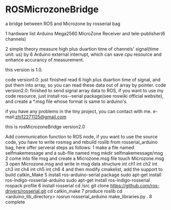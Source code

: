 # ROSMicrozoneBridge
a bridge between ROS and Microzone by rosserial bag

1 hardware list
Arduino Mega2560
MicroZone Receiver and tele-publisher(6 channels)

2 simple theory
measure high plus duartion time of channels' signal(time unit: us) by 6 Arduino external interrupt, which can save cpu resource and enhance accurancy of measurement.


this version is 1.0.

code version1.0: just finished read 6 high plus duartion time of signal, and put them into array, so you can read these data out of array by pointer.
code version2.0: finished to send signal array data to ROS, if you want to use my code resource, just install ros-<distro>-serial package(see roswiki official website), and create a *.msg file whose format is same to arduino's. 

if you have any problems in the tiny project, you can contact with me.
e-mail:zhi12271125@gmail.com


this is rosMicrozoneBridge version2.0

Add communication function to ROS node, if you want to use the source code, you have to write rosmsg and rebuild roslib from rosserial_arduino bag, here offer serveral steps as follows:
1 make a file named selfmakemessage and a sub-file named msg
mkdir selfmakemessage/msg
2 come into file msg and create a  Microzone.msg file
touch Microzone.msg
3 open Microzone.msg and write in msg data structure
int ch1
int ch2
int ch3
int ch4
int ch5
int ch6
4 and then modify cmakelist, add the support to build
catkin_Make <your-package>
5 install ros-arduino-serial package
sudo apt-get install ros-indigo-rosserial-arduino
sudo apt-get install ros-indigo-rosserial
rospack profile
6 install rosserial
  cd <ws>/src
  git clone https://github.com/ros-drivers/rosserial.git
  cd <ws>
  catkin_make
7 produce roslib
 cd <arduino_lib_directory>
 rosrun rosserial_arduino make_libraries.py .
8 complete




